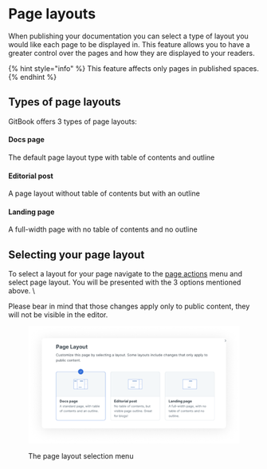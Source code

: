 # Page layouts

When publishing your documentation you can select a type of layout you would like each page to be displayed in. This feature allows you to have a greater control over the pages and how they are displayed to your readers.

{% hint style="info" %}
This feature affects only pages in published spaces.&#x20;
{% endhint %}

## Types of page layouts

GitBook offers 3 types of page layouts:

#### Docs page

The default page layout type with table of contents and outline

#### Editorial post&#x20;

A page layout without table of contents but with an outline

#### Landing page&#x20;

A full-width page with no table of contents and no outline&#x20;

## Selecting your page layout

To select a layout for your page navigate to the [page actions](../../product-tour/navigation.md#page-actions) menu and select page layout. You will be presented with the 3 options mentioned above. \


Please bear in mind that those changes apply only to public content, they will not be visible in the editor.&#x20;

<figure><img src="../../.gitbook/assets/page_layout_types.png" alt=""><figcaption><p>The page layout selection menu </p></figcaption></figure>



